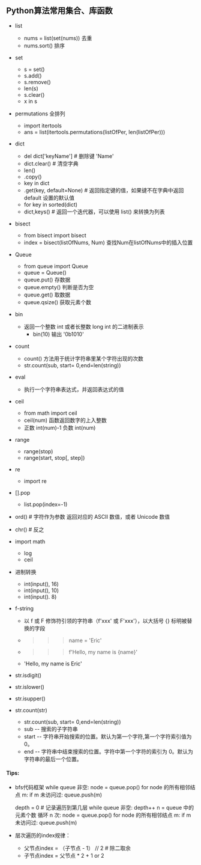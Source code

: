 ## Python算法常用集合、库函数

- list
    - nums = list(set(nums))    去重
    - nums.sort()               排序

- set
    - s = set()
    - s.add()
    - s.remove()
    - len(s)
    - s.clear()
    - x in s

- permutations 全排列
    - import itertools
    - ans = list(itertools.permutations(listOfPer, len(listOfPer)))
    
- dict
    - del dict\['keyName']  # 删除键 'Name'
    - dict.clear()          # 清空字典
    - len()
    - .copy()
    - key in dict
    - .get(key, default=None)   # 返回指定键的值，如果键不在字典中返回 default 设置的默认值
    - for key in sorted(dict) 
    - dict,keys()               # 返回一个迭代器，可以使用 list() 来转换为列表

- bisect
    - from bisect import bisect
    - index = bisect(listOfNums, Num)   查找Num在listOfNums中的插入位置
    
- Queue
    - from queue import Queue
    - queue = Queue()   
    - queue.put()       存数据
    - queue.empty()     判断是否为空
    - queue.get()       取数据
    - queue.qsize()     获取元素个数

- bin
    - 返回一个整数 int 或者长整数 long int 的二进制表示
        - bin(10)   输出   '0b1010'

- count
    - count() 方法用于统计字符串里某个字符出现的次数
    - str.count(sub, start= 0,end=len(string))

- eval
    - 执行一个字符串表达式，并返回表达式的值

- ceil
    - from math import ceil
    - ceil(num) 函数返回数字的上入整数
    - 正数 int(num)-1  负数 int(num)

- range
    - range(stop)
    - range(start, stop\[, step])

- re
    - import re

- [].pop
    - list.pop(index=-1)


- ord()     # 字符作为参数 返回对应的 ASCII 数值，或者 Unicode 数值
- chr()     # 反之


- import math
    - log
    - ceil




- 进制转换
    - int(input(), 16)
    - int(input(), 10)
    - int(input(). 8)
    

- f-string
    - 以 f 或 F 修饰符引领的字符串（f'xxx' 或 F'xxx'），以大括号 {} 标明被替换的字段
    - >>> name = 'Eric'
    - >>> f'Hello, my name is {name}'
    - 'Hello, my name is Eric'

- str.isdigit()
- str.islower()
- str.isupper()

- str.count(str)
    - str.count(sub, start= 0,end=len(string))
    - sub -- 搜索的子字符串
    - start -- 字符串开始搜索的位置。默认为第一个字符,第一个字符索引值为0。
    - end -- 字符串中结束搜索的位置。字符中第一个字符的索引为 0。默认为字符串的最后一个位置。








#### Tips:
- bfs代码框架
    while queue 非空:
	node = queue.pop()
    for node 的所有相邻结点 m:
        if m 未访问过:
            queue.push(m)

    depth = 0 # 记录遍历到第几层
    while queue 非空:
        depth++
        n = queue 中的元素个数
        循环 n 次:
            node = queue.pop()
            for node 的所有相邻结点 m:
                if m 未访问过:
                    queue.push(m)




- 层次遍历的index规律： 
    - 父节点index = （子节点 - 1） // 2       # 除二取余
    - 子节点index = 父节点 * 2 + 1 or 2